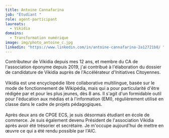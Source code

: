 ```yaml
---
title: Antoine Cannafarina
job: "Étudiant "
role: agent-participant
laureats:
  - Vikidia
domains:
  - Transformation numérique
image: img/photo_antoine_c.jpg
linkedin: "https://www.linkedin.com/in/antoine-cannafarina-2a12721b8/ "
---
```

Contributeur de Vikidia depuis mes 12 ans, et membre du CA de l'association éponyme depuis 2019, j'ai contribué à l'élaboration du dossier de candidature de Vikidia auprès de l'Accélérateur d'Initiatives Citoyennes.\
\
Vikidia est une encyclopédie libre collaborative multilingue, basée sur le mode de fonctionnement de Wikipédia, mais qui a pour particularité d'être rédigée par et pour les plus jeunes, dès 8 ans. Il s'agit d'un formidable outil pour l'éducation aux médias et à l'information (EMI), régulièrement utilisé en classe dans le cadre de projets pédagogiques.\
\
Après deux ans de CPGE ECS, je suis désormais étudiant en école de commerce. Je suis également devenu Président de l'association Vikidia après avoir été trésorier et secrétaire. Je m'occupe aujourd'hui de mettre en œuvre ce qui a été rendu possible par l'AIC.